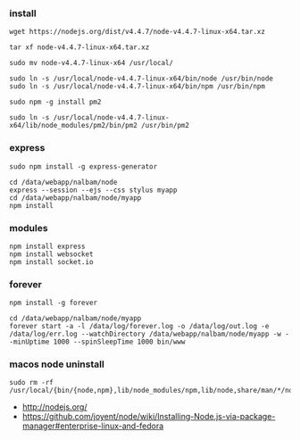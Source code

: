 ### install 
```
wget https://nodejs.org/dist/v4.4.7/node-v4.4.7-linux-x64.tar.xz

tar xf node-v4.4.7-linux-x64.tar.xz

sudo mv node-v4.4.7-linux-x64 /usr/local/

sudo ln -s /usr/local/node-v4.4.7-linux-x64/bin/node /usr/bin/node
sudo ln -s /usr/local/node-v4.4.7-linux-x64/bin/npm /usr/bin/npm

sudo npm -g install pm2

sudo ln -s /usr/local/node-v4.4.7-linux-x64/lib/node_modules/pm2/bin/pm2 /usr/bin/pm2
```

### express 
```
sudo npm install -g express-generator

cd /data/webapp/nalbam/node
express --session --ejs --css stylus myapp
cd /data/webapp/nalbam/node/myapp
npm install
```

### modules 
```
npm install express
npm install websocket
npm install socket.io
```

### forever 
```
npm install -g forever

cd /data/webapp/nalbam/node/myapp
forever start -a -l /data/log/forever.log -o /data/log/out.log -e /data/log/err.log --watchDirectory /data/webapp/nalbam/node/myapp -w --minUptime 1000 --spinSleepTime 1000 bin/www
```

### macos node uninstall 
```
sudo rm -rf /usr/local/{bin/{node,npm},lib/node_modules/npm,lib/node,share/man/*/node.*}
```

  * http://nodejs.org/
  * https://github.com/joyent/node/wiki/Installing-Node.js-via-package-manager#enterprise-linux-and-fedora
